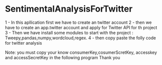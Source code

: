 # SentimentalAnalysisForTwitter

1 - In this apllication first we have to create an twitter account
2 - then we have to create an app.twitter account and apply for Twitter API for th project
3 - Then we have install some modules to start with the project : Tweepy,pandas,numpy,wordcloud,regex.
4 - then copy paste the folly code for twitter analysis


Note: you must copy your know consumerKey,cosumerScretKey, accesskey and accessSecretKey in the following program
Thank you
